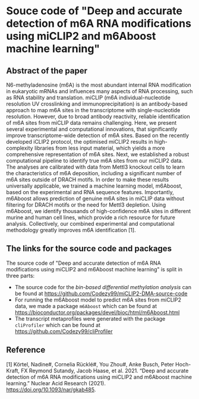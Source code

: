 # Souce code of "Deep and accurate detection of m6A RNA modifications using miCLIP2 and m6Aboost machine learning"

## Abstract of the paper

N6-methyladenosine (m6A) is the most abundant internal RNA modification in eukaryotic mRNAs and influences many aspects of RNA processing, such as RNA stability and translation. miCLIP (m6A individual-nucleotide resolution UV crosslinking and immunoprecipitation) is an antibody-based approach to map m6A sites in the transcriptome with single-nucleotide resolution. However, due to broad antibody reactivity, reliable identification of m6A sites from miCLIP data remains challenging. Here, we present several experimental and computational innovations, that significantly improve transcriptome-wide detection of m6A sites. Based on the recently developed iCLIP2 protocol, the optimised miCLIP2 results in high-complexity libraries from less input material, which yields a more comprehensive representation of m6A sites. Next, we established a robust computational pipeline to identify true m6A sites from our miCLIP2 data. The analyses are calibrated with data from Mettl3 knockout cells to learn the characteristics of m6A deposition, including a significant number of m6A sites outside of DRACH motifs. In order to make these results universally applicable, we trained a machine learning model, m6Aboost, based on the experimental and RNA sequence features. Importantly, m6Aboost allows prediction of genuine m6A sites in miCLIP data without filtering for DRACH motifs or the need for Mettl3 depletion. Using m6Aboost, we identify thousands of high-confidence m6A sites in different murine and human cell lines, which provide a rich resource for future analysis. Collectively, our combined experimental and computational methodology greatly improves m6A identification [1].

## The links for the source code and packages

The source code of "Deep and accurate detection of m6A RNA modifications using miCLIP2 and m6Aboost machine learning" is split in three parts:    

* The source code for the *bin-based differential methylation analysis* can be found 
at https://github.com/Codezy99/miCLIP2-DMA-source-code
* For running the m6Aboost model to predict m6A sites from miCLIP2 data, 
we made a package `m6Aboost` which can be found 
at https://bioconductor.org/packages/devel/bioc/html/m6Aboost.html
* The transcript metaprofiles were generated with the package `cliProfiler` which 
can be found at https://github.com/Codezy99/cliProfiler

## Reference
[1] Körtel, Nadine#, Cornelia Rücklé#, You Zhou#, Anke Busch, Peter Hoch-Kraft, FX Reymond Sutandy, Jacob Haase, et al. 2021. “Deep and accurate detection of m6A RNA modifications using miCLIP2 and m6Aboost machine learning.” Nuclear Acid Research (2021). https://doi.org/10.1093/nar/gkab485.

